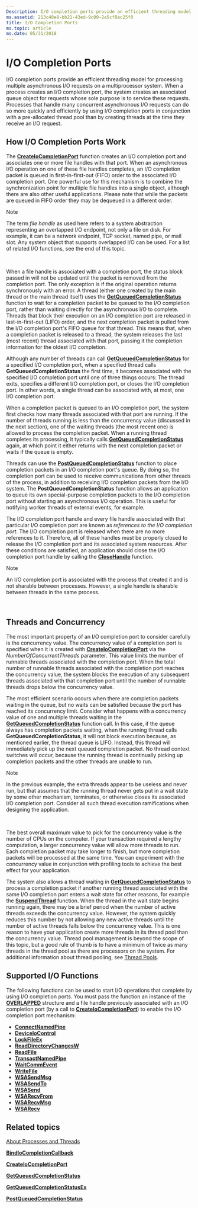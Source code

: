 ```yaml
---
Description: I/O completion ports provide an efficient threading model for processing multiple asynchronous I/O requests on a multiprocessor system.
ms.assetid: 213c48e8-bb21-43ed-9c00-2a5cf8ac25f0
title: I/O Completion Ports
ms.topic: article
ms.date: 05/31/2018
---
```


# I/O Completion Ports

I/O completion ports provide an efficient threading model for processing multiple asynchronous I/O requests on a multiprocessor system. When a process creates an I/O completion port, the system creates an associated queue object for requests whose sole purpose is to service these requests. Processes that handle many concurrent asynchronous I/O requests can do so more quickly and efficiently by using I/O completion ports in conjunction with a pre-allocated thread pool than by creating threads at the time they receive an I/O request.

## How I/O Completion Ports Work

The [**CreateIoCompletionPort**](createiocompletionport.md) function creates an I/O completion port and associates one or more file handles with that port. When an asynchronous I/O operation on one of these file handles completes, an I/O completion packet is queued in first-in-first-out (FIFO) order to the associated I/O completion port. One powerful use for this mechanism is to combine the synchronization point for multiple file handles into a single object, although there are also other useful applications. Please note that while the packets are queued in FIFO order they may be dequeued in a different order.

> [!Note]
>
> The term *file handle* as used here refers to a system abstraction representing an overlapped I/O endpoint, not only a file on disk. For example, it can be a network endpoint, TCP socket, named pipe, or mail slot. Any system object that supports overlapped I/O can be used. For a list of related I/O functions, see the end of this topic.

 

When a file handle is associated with a completion port, the status block passed in will not be updated until the packet is removed from the completion port. The only exception is if the original operation returns synchronously with an error. A thread (either one created by the main thread or the main thread itself) uses the [**GetQueuedCompletionStatus**](https://msdn.microsoft.com/en-us/library/Aa364986(v=VS.85).aspx) function to wait for a completion packet to be queued to the I/O completion port, rather than waiting directly for the asynchronous I/O to complete. Threads that block their execution on an I/O completion port are released in last-in-first-out (LIFO) order, and the next completion packet is pulled from the I/O completion port's FIFO queue for that thread. This means that, when a completion packet is released to a thread, the system releases the last (most recent) thread associated with that port, passing it the completion information for the oldest I/O completion.

Although any number of threads can call [**GetQueuedCompletionStatus**](https://msdn.microsoft.com/en-us/library/Aa364986(v=VS.85).aspx) for a specified I/O completion port, when a specified thread calls **GetQueuedCompletionStatus** the first time, it becomes associated with the specified I/O completion port until one of three things occurs: The thread exits, specifies a different I/O completion port, or closes the I/O completion port. In other words, a single thread can be associated with, at most, one I/O completion port.

When a completion packet is queued to an I/O completion port, the system first checks how many threads associated with that port are running. If the number of threads running is less than the concurrency value (discussed in the next section), one of the waiting threads (the most recent one) is allowed to process the completion packet. When a running thread completes its processing, it typically calls [**GetQueuedCompletionStatus**](https://msdn.microsoft.com/en-us/library/Aa364986(v=VS.85).aspx) again, at which point it either returns with the next completion packet or waits if the queue is empty.

Threads can use the [**PostQueuedCompletionStatus**](postqueuedcompletionstatus.md) function to place completion packets in an I/O completion port's queue. By doing so, the completion port can be used to receive communications from other threads of the process, in addition to receiving I/O completion packets from the I/O system. The **PostQueuedCompletionStatus** function allows an application to queue its own special-purpose completion packets to the I/O completion port without starting an asynchronous I/O operation. This is useful for notifying worker threads of external events, for example.

The I/O completion port handle and every file handle associated with that particular I/O completion port are known as *references to the I/O completion port*. The I/O completion port is released when there are no more references to it. Therefore, all of these handles must be properly closed to release the I/O completion port and its associated system resources. After these conditions are satisfied, an application should close the I/O completion port handle by calling the [**CloseHandle**](https://docs.microsoft.com/windows/desktop/api/handleapi/nf-handleapi-closehandle) function.

> [!Note]
>
> An I/O completion port is associated with the process that created it and is not sharable between processes. However, a single handle is sharable between threads in the same process.

 

## Threads and Concurrency

The most important property of an I/O completion port to consider carefully is the concurrency value. The concurrency value of a completion port is specified when it is created with [**CreateIoCompletionPort**](createiocompletionport.md) via the *NumberOfConcurrentThreads* parameter. This value limits the number of runnable threads associated with the completion port. When the total number of runnable threads associated with the completion port reaches the concurrency value, the system blocks the execution of any subsequent threads associated with that completion port until the number of runnable threads drops below the concurrency value.

The most efficient scenario occurs when there are completion packets waiting in the queue, but no waits can be satisfied because the port has reached its concurrency limit. Consider what happens with a concurrency value of one and multiple threads waiting in the [**GetQueuedCompletionStatus**](https://msdn.microsoft.com/en-us/library/Aa364986(v=VS.85).aspx) function call. In this case, if the queue always has completion packets waiting, when the running thread calls **GetQueuedCompletionStatus**, it will not block execution because, as mentioned earlier, the thread queue is LIFO. Instead, this thread will immediately pick up the next queued completion packet. No thread context switches will occur, because the running thread is continually picking up completion packets and the other threads are unable to run.

> [!Note]
>
> In the previous example, the extra threads appear to be useless and never run, but that assumes that the running thread never gets put in a wait state by some other mechanism, terminates, or otherwise closes its associated I/O completion port. Consider all such thread execution ramifications when designing the application.

 

The best overall maximum value to pick for the concurrency value is the number of CPUs on the computer. If your transaction required a lengthy computation, a larger concurrency value will allow more threads to run. Each completion packet may take longer to finish, but more completion packets will be processed at the same time. You can experiment with the concurrency value in conjunction with profiling tools to achieve the best effect for your application.

The system also allows a thread waiting in [**GetQueuedCompletionStatus**](https://msdn.microsoft.com/en-us/library/Aa364986(v=VS.85).aspx) to process a completion packet if another running thread associated with the same I/O completion port enters a wait state for other reasons, for example the [**SuspendThread**](https://docs.microsoft.com/windows/desktop/api/processthreadsapi/nf-processthreadsapi-suspendthread) function. When the thread in the wait state begins running again, there may be a brief period when the number of active threads exceeds the concurrency value. However, the system quickly reduces this number by not allowing any new active threads until the number of active threads falls below the concurrency value. This is one reason to have your application create more threads in its thread pool than the concurrency value. Thread pool management is beyond the scope of this topic, but a good rule of thumb is to have a minimum of twice as many threads in the thread pool as there are processors on the system. For additional information about thread pooling, see [Thread Pools](https://docs.microsoft.com/windows/desktop/ProcThread/thread-pools).

## Supported I/O Functions

The following functions can be used to start I/O operations that complete by using I/O completion ports. You must pass the function an instance of the [**OVERLAPPED**](https://docs.microsoft.com/windows/desktop/api/minwinbase/ns-minwinbase-overlapped) structure and a file handle previously associated with an I/O completion port (by a call to [**CreateIoCompletionPort**](createiocompletionport.md)) to enable the I/O completion port mechanism:

-   [**ConnectNamedPipe**](https://docs.microsoft.com/windows/desktop/api/namedpipeapi/nf-namedpipeapi-connectnamedpipe)
-   [**DeviceIoControl**](https://docs.microsoft.com/windows/desktop/api/ioapiset/nf-ioapiset-deviceiocontrol)
-   [**LockFileEx**](/windows/desktop/api/FileAPI/nf-fileapi-lockfileex)
-   [**ReadDirectoryChangesW**](/windows/desktop/api/WinBase/nf-winbase-readdirectorychangesw)
-   [**ReadFile**](/windows/desktop/api/FileAPI/nf-fileapi-readfile)
-   [**TransactNamedPipe**](https://docs.microsoft.com/windows/desktop/api/namedpipeapi/nf-namedpipeapi-transactnamedpipe)
-   [**WaitCommEvent**](https://docs.microsoft.com/windows/desktop/api/winbase/nf-winbase-waitcommevent)
-   [**WriteFile**](/windows/desktop/api/FileAPI/nf-fileapi-writefile)
-   [**WSASendMsg**](https://docs.microsoft.com/windows/desktop/api/winsock2/nf-winsock2-wsasendmsg)
-   [**WSASendTo**](https://docs.microsoft.com/windows/desktop/api/winsock2/nf-winsock2-wsasendto)
-   [**WSASend**](https://docs.microsoft.com/windows/desktop/api/winsock2/nf-winsock2-wsasend)
-   [**WSARecvFrom**](https://docs.microsoft.com/windows/desktop/api/winsock2/nf-winsock2-wsarecvfrom)
-   [**WSARecvMsg**](https://docs.microsoft.com/previous-versions/windows/desktop/legacy/ms741687(v=vs.85))
-   [**WSARecv**](https://docs.microsoft.com/windows/desktop/api/winsock2/nf-winsock2-wsarecv)

## Related topics

<dl> <dt>


</dt> <dt>

[About Processes and Threads](https://docs.microsoft.com/windows/desktop/ProcThread/about-processes-and-threads)
</dt> <dt>

[**BindIoCompletionCallback**](https://docs.microsoft.com/windows/desktop/api/winbase/nf-winbase-bindiocompletioncallback)
</dt> <dt>

[**CreateIoCompletionPort**](createiocompletionport.md)
</dt> <dt>

[**GetQueuedCompletionStatus**](https://msdn.microsoft.com/en-us/library/Aa364986(v=VS.85).aspx)
</dt> <dt>

[**GetQueuedCompletionStatusEx**](getqueuedcompletionstatusex-func.md)
</dt> <dt>

[**PostQueuedCompletionStatus**](postqueuedcompletionstatus.md)
</dt> </dl>

 

 




